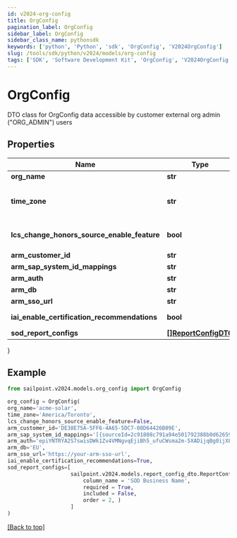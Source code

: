 ```yaml
---
id: v2024-org-config
title: OrgConfig
pagination_label: OrgConfig
sidebar_label: OrgConfig
sidebar_class_name: pythonsdk
keywords: ['python', 'Python', 'sdk', 'OrgConfig', 'V2024OrgConfig'] 
slug: /tools/sdk/python/v2024/models/org-config
tags: ['SDK', 'Software Development Kit', 'OrgConfig', 'V2024OrgConfig']
---
```


# OrgConfig

DTO class for OrgConfig data accessible by customer external org admin (\"ORG_ADMIN\") users

## Properties

Name | Type | Description | Notes
------------ | ------------- | ------------- | -------------
**org_name** | **str** | The name of the org. | [optional] 
**time_zone** | **str** | The selected time zone which is to be used for the org.  This directly affects when scheduled tasks are executed.  Valid options can be found at /beta/org-config/valid-time-zones | [optional] 
**lcs_change_honors_source_enable_feature** | **bool** | Flag to determine whether the LCS_CHANGE_HONORS_SOURCE_ENABLE_FEATURE flag is enabled for the current org. | [optional] 
**arm_customer_id** | **str** | ARM Customer ID | [optional] 
**arm_sap_system_id_mappings** | **str** | A list of IDN::sourceId to ARM::systemId mappings. | [optional] 
**arm_auth** | **str** | ARM authentication string | [optional] 
**arm_db** | **str** | ARM database name | [optional] 
**arm_sso_url** | **str** | ARM SSO URL | [optional] 
**iai_enable_certification_recommendations** | **bool** | Flag to determine whether IAI Certification Recommendations are enabled for the current org | [optional] 
**sod_report_configs** | [**[]ReportConfigDTO**](report-config-dto) |  | [optional] 
}

## Example

```python
from sailpoint.v2024.models.org_config import OrgConfig

org_config = OrgConfig(
org_name='acme-solar',
time_zone='America/Toronto',
lcs_change_honors_source_enable_feature=False,
arm_customer_id='DE38E75A-5FF6-4A65-5DC7-08D64426B09E',
arm_sap_system_id_mappings='[{sourceId=2c91808c791a94e501792388b0d62659, systemId=1556}, {sourceId=2_2c91808c791a94e501792388b0d62659, systemId=2_1556}, {sourceId=3_2c91808c791a94e501792388b0d62659, systemId=3_1556}]',
arm_auth='epiYNTRYA2S7swisDWk1Zv4VMNgvqEjiBh5_ufuCWsma2m-5XADijqBg0ijXLby5nS6lxZNXabhGnAPGeDGc4V3jQKrhwV-UHypRLs8ZLgOjiQNus9NimS0uPdKomRW6TFWqXyfnYd-znNgbbVuwUy9GyD9ebDVJSntPastxSx7UcyGuWBqfNZYpuxKRWe_7TVY60qL55jUqyz8N4XUbbdcxdbZ0uik6ut-Bv90MKTbZexBW_PR4qcgIkaEs4kIenLyBxnGziYo7AO0tJ8bGHO8FJRkibCpAQIt7PISLo7Gg_Xf9j10dKq2YDgy4pPTvz3fE2ZHYnXCXvXFSA-vVag==',
arm_db='EU',
arm_sso_url='https://your-arm-sso-url',
iai_enable_certification_recommendations=True,
sod_report_configs=[
                    sailpoint.v2024.models.report_config_dto.ReportConfigDTO(
                        column_name = 'SOD Business Name', 
                        required = True, 
                        included = False, 
                        order = 2, )
                    ]
)

```
[[Back to top]](#) 

